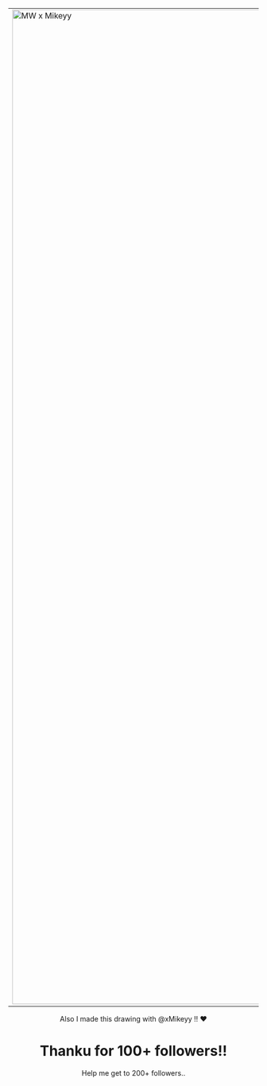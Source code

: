 
<div align="center">

  <table>
    <tr>
      <td>
        <img src="http://i.ibb.co/ymrF81PS/MW-x-Mikeyy-1.png" alt="MW x Mikeyy" width="2000">
      </td>
      <td>
       • ˙
        <p>
          " 𝗧𝗵𝗲𝘆 𝗼𝗻𝗹𝘆 𝗰𝗮𝗿𝗲 𝗳𝗼𝗿 𝘁𝗵𝗲𝗶𝗿 𝘄𝗲𝗮𝗹𝘁𝗵, 𝗻𝗼𝘁 𝘁𝗵𝗲 𝗽𝗲𝗿𝘀𝗼𝗻𝗮𝗹𝗶𝘁𝘆. - 𝗦𝗼𝗹𝘆𝗿𝗮 "
✦
        </p>
      </td>
    </tr>
  </table>

</div>

<p align="center"> Also I made this drawing with @xMikeyy !! ❤

<h1 align="center">Thanku for 100+ followers!! 
</h1>
<p align="center">Help me get to 200+ followers.. 
